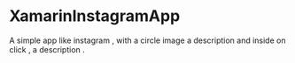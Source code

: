 # XamarinInstagramApp
A simple app like instagram , with a circle image a description and inside on click , a description .
